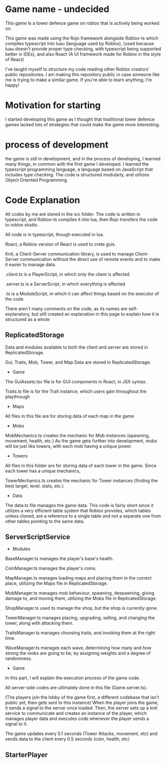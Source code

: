 # Game name - undecided

This game Is a tower defence game on roblox that is actively being worked on. 

This game was made using the Rojo framework alongside Roblox-ts which compiles typescript into luau (language used by Roblox), (used because luau doesn't provide proper type checking, with typescript being supported better in IDEs), and also Roact (A UI framework made for Roblox in the style of React)

I've taught myself to structure my code reading other Roblox creators' public repositories. I am making this repository public in case someone like me is trying to make a similar game. If you're able to learn anything, I'm happy!

# Motivation for starting

I started developing this game as I thought that traditional tower defence games lacked lots of strategies that could make the game more interesting.

# process of development

the game is still in development, and in the process of developing, I learned many things, in common with the first game I developed. I learned the typescript programming language, a language based on JavaScript that includes type checking. The code is structured modularly, and utilizes Object Oriented Programming.

# Code Explanation

All codes by me are stored in the src folder. The code is written in typescript, and Roblox-ts compiles it into lua, then Rojo transfers the code to roblox studio.

All code is in typescript, though executed in lua.

Roact, a Roblox version of React is used to crete guis.

Knit, a Client-Server communication library, is used to manage Client-Server communication without the direct use of remote events and to make it easier to manage data.

.client.ts is a PlayerScript, in which only the client is affected

.server.ts is a ServerScript, in which everything is affected

.ts is a ModuleScript, in which it can affect things based on the executor of the code

There aren't many comments on the code, as its names are self-explanatory, but still created an explanation in this page to explain how it is structured as a whole

## ReplicatedStorage

Data and modules available to both the client and server are stored in ReplicatedStorage.

Gui, Traits, Mob, Tower, and Map Data are stored in ReplicatedStorage.

- Game

The GuiAssets.tsx file is for GUI components in Roact, in JSX syntax.

Traits.ts file is for the Trait instance, which users gain throughout the playthrough

- Maps

All files in this file are for storing data of each map in the game

- Mobs

MobMechanics.ts creates the mechanic for Mob instances (spawning, movement, health, etc.) As the game gets further into development, mobs will be just like towers, with each mob having a unique power.

- Towers

All files in this folder are for storing data of each tower in the game. Since each tower has a unique mechanics,

TowerMechanics.ts creates the mechanic for Tower instances (finding the best target, level, stats, etc.)

- Data

The data.ts file manages the game data. This code is fairly short since it utilizes a very efficient table system that Roblox provides, which tables unless cloned, are a reference to a single table and not a separate one from other tables pointing to the same data.

## ServerScriptService

- Modules

BaseManager.ts manages the player's base's health.

CoinManager.ts manages the player's coins.

MapManager.ts manages loading maps and placing them in the correct place, utilizing the Maps file in ReplicatedStorage.

MobManager.ts manages mob behaviour, spawning, despawning, giving damage to, and moving them, utilizing the Mobs file in ReplicatedStorage.

ShopManager.ts used to manage the shop, but the shop is currently gone.

TowerManager.ts manages placing, upgrading, selling, and changing the tower, along with attacking them.

TraitsManager.ts manages choosing traits, and invoking them at the right time.

WaveManager.ts manages each wave, determining how many and how strong the mobs are going to be, by assigning weights and a degree of randomness.

- Game

In this part, I will explain the execution process of the game code.

All server-side codes are ultimately done in this file (Game.server.ts).

(The players join the lobby of the game first, a different codebase that isn't public yet, then gets sent to this instance) When the player joins the game, it sends a signal to the server once loaded.
Then, the server sets up a knit service to communicate and creates an instance of the player, which manages player data and executes code whenever the player sends a signal to it.

The game updates every 0.1 seconds (Tower Attacks, movement, etc) and sends data to the client every 0.5 seconds (coin, health, etc)

## StarterPlayer
